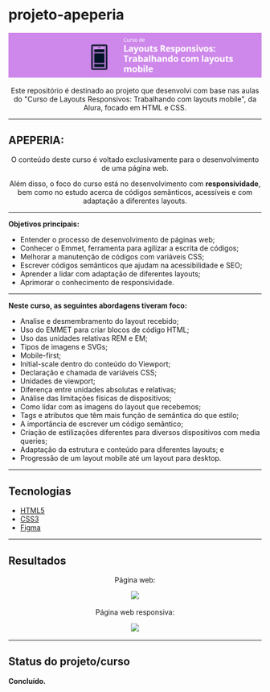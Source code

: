 # projeto-apeperia
<p align="center">
  <a href="https://cursos.alura.com.br/course/mobile-first-layouts-responsivos">
    <img src="img/logo-curso.png" alt="Curso de Layouts Responsivos: Trabalhando com layouts mobile."/>
  </a>
</p>


<p align="center">Este repositório é destinado ao projeto que desenvolvi com base nas aulas do "Curso de Layouts Responsivos: Trabalhando com layouts mobile", da Alura, focado em HTML e CSS. </p>

<hr>

## APEPERIA:

<p align="center">O conteúdo deste curso é voltado exclusivamente para o desenvolvimento de uma página web.</p>

<p align="center">Além disso, o foco do curso está no desenvolvimento com <b>responsividade</b>, bem como no estudo acerca de códigos semânticos, acessíveis e com adaptação a diferentes layouts.</p>

<hr>

**Objetivos principais:**

- Entender o processo de desenvolvimento de páginas web;
- Conhecer o Emmet, ferramenta para agilizar a escrita de códigos;
- Melhorar a manutenção de códigos com variáveis CSS;
- Escrever códigos semânticos que ajudam na acessibilidade e SEO;
- Aprender a lidar com adaptação de diferentes layouts;
- Aprimorar o conhecimento de responsividade.

<hr>

**Neste curso, as seguintes abordagens tiveram foco:**

- Analise e desmembramento do layout recebido;
- Uso do EMMET para criar blocos de código HTML;
- Uso das unidades relativas REM e EM;
- Tipos de imagens e SVGs;
- Mobile-first;
- Initial-scale dentro do conteúdo do Viewport; 
- Declaração e chamada de variáveis CSS; 
- Unidades de viewport;
- Diferença entre unidades absolutas e relativas;
- Análise das limitações físicas de dispositivos;
- Como lidar com as imagens do layout que recebemos; 
- Tags e atributos que têm mais função de semântica do que estilo;
- A importância de escrever um código semântico;
- Criação de estilizações diferentes para diversos dispositivos com media queries;
- Adaptação da estrutura e conteúdo para diferentes layouts; e
- Progressão de um layout mobile até um layout para desktop.

<hr>

## Tecnologias 

- [HTML5](https://html.com/)
- [CSS3](https://www.w3.org/Style/CSS/Overview.en.html)
- [Figma](https://www.figma.com/)


<hr>

## Resultados

<p align="center">Página web:
<div align="center">
<img src="img/apeperia-responsiva.gif" width="600px"/>
</div>
</p>

<p align="center">Página web responsiva:
<div align="center">
<img src="img/apeperia-responsiva-2.gif" width="600px"/>
</div>
</p>

<hr>

## Status do projeto/curso

**Concluído.**

